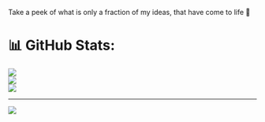 Take a peek of what is only a fraction of my ideas, that have come to life 🙂
# 📊 GitHub Stats:

![](https://nirzak-streak-stats.vercel.app/?user=WizVader&theme=dark&hide_border=false)<br/>
![](https://github-readme-stats.vercel.app/api?username=WizVader&theme=dark&hide_border=false&include_all_commits=false&count_private=false)<br/>
![](https://github-readme-stats.vercel.app/api/top-langs/?username=WizVader&theme=dark&hide_border=false&include_all_commits=false&count_private=false&layout=compact)

---
[![](https://visitcount.itsvg.in/api?id=WizVader&icon=0&color=0)](https://visitcount.itsvg.in)

<!-- Proudly created with GPRM ( https://gprm.itsvg.in ) -->

